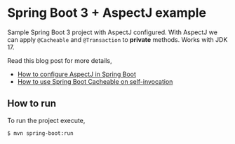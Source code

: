 # Spring Boot 3 + AspectJ example

Sample Spring Boot 3 project with AspectJ configured. With AspectJ we can apply `@Cacheable` and `@Transaction` to **private** methods. Works with JDK 17.

Read this blog post for more details,

-  [How to configure AspectJ in Spring Boot](https://www.geekyhacker.com/how-to-configure-aspectj-in-spring-boot/)
-  [How to use Spring Boot Cacheable on self-invocation](https://www.geekyhacker.com/how-to-use-spring-boot-cacheable-on-self-invocation/)

## How to run

To run the project execute,

```bash
$ mvn spring-boot:run
```
